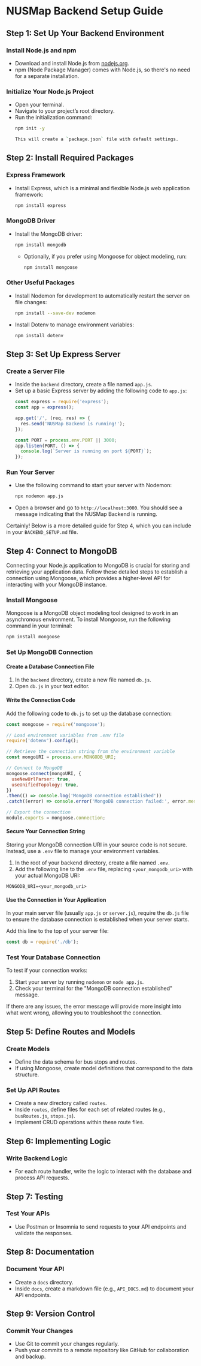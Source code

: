 # NUSMap Backend Setup Guide

## Step 1: Set Up Your Backend Environment

### Install Node.js and npm
- Download and install Node.js from [nodejs.org](https://nodejs.org/).
- npm (Node Package Manager) comes with Node.js, so there's no need for a separate installation.

### Initialize Your Node.js Project
- Open your terminal.
- Navigate to your project’s root directory.
- Run the initialization command:
  ```sh
  npm init -y
  
  This will create a `package.json` file with default settings.

## Step 2: Install Required Packages

### Express Framework
- Install Express, which is a minimal and flexible Node.js web application framework:
  ```sh
  npm install express

### MongoDB Driver
- Install the MongoDB driver:
  ```sh
  npm install mongodb
  ```
  - Optionally, if you prefer using Mongoose for object modeling, run:
    ```sh
    npm install mongoose
    ```

### Other Useful Packages
- Install Nodemon for development to automatically restart the server on file changes:
  ```sh
  npm install --save-dev nodemon
  ```
- Install Dotenv to manage environment variables:
  ```sh
  npm install dotenv
  ```

## Step 3: Set Up Express Server

### Create a Server File
- Inside the `backend` directory, create a file named `app.js`.
- Set up a basic Express server by adding the following code to `app.js`:
  ```javascript
  const express = require('express');
  const app = express();
  
  app.get('/', (req, res) => {
    res.send('NUSMap Backend is running!');
  });
  
  const PORT = process.env.PORT || 3000;
  app.listen(PORT, () => {
    console.log(`Server is running on port ${PORT}`);
  });
  ```

### Run Your Server
- Use the following command to start your server with Nodemon:
  ```sh
  npx nodemon app.js
  ```
- Open a browser and go to `http://localhost:3000`. You should see a message indicating that the NUSMap Backend is running.

Certainly! Below is a more detailed guide for Step 4, which you can include in your `BACKEND_SETUP.md` file.

## Step 4: Connect to MongoDB

Connecting your Node.js application to MongoDB is crucial for storing and retrieving your application data. Follow these detailed steps to establish a connection using Mongoose, which provides a higher-level API for interacting with your MongoDB instance.

### Install Mongoose

Mongoose is a MongoDB object modeling tool designed to work in an asynchronous environment. To install Mongoose, run the following command in your terminal:

```sh
npm install mongoose
```

### Set Up MongoDB Connection

#### Create a Database Connection File

1. In the `backend` directory, create a new file named `db.js`.
2. Open `db.js` in your text editor.

#### Write the Connection Code

Add the following code to `db.js` to set up the database connection:

```javascript
const mongoose = require('mongoose');

// Load environment variables from .env file
require('dotenv').config();

// Retrieve the connection string from the environment variable
const mongoURI = process.env.MONGODB_URI;

// Connect to MongoDB
mongoose.connect(mongoURI, {
  useNewUrlParser: true,
  useUnifiedTopology: true,
})
.then(() => console.log('MongoDB connection established'))
.catch((error) => console.error('MongoDB connection failed:', error.message));

// Export the connection
module.exports = mongoose.connection;
```

#### Secure Your Connection String

Storing your MongoDB connection URI in your source code is not secure. Instead, use a `.env` file to manage your environment variables.

1. In the root of your backend directory, create a file named `.env`.
2. Add the following line to the `.env` file, replacing `<your_mongodb_uri>` with your actual MongoDB URI:

```env
MONGODB_URI=<your_mongodb_uri>
```

#### Use the Connection in Your Application

In your main server file (usually `app.js` or `server.js`), require the `db.js` file to ensure the database connection is established when your server starts.

Add this line to the top of your server file:

```javascript
const db = require('./db');
```

### Test Your Database Connection

To test if your connection works:

1. Start your server by running `nodemon` or `node app.js`.
2. Check your terminal for the "MongoDB connection established" message.

If there are any issues, the error message will provide more insight into what went wrong, allowing you to troubleshoot the connection.


## Step 5: Define Routes and Models

### Create Models
- Define the data schema for bus stops and routes.
- If using Mongoose, create model definitions that correspond to the data structure.

### Set Up API Routes
- Create a new directory called `routes`.
- Inside `routes`, define files for each set of related routes (e.g., `busRoutes.js`, `stops.js`).
- Implement CRUD operations within these route files.

## Step 6: Implementing Logic

### Write Backend Logic
- For each route handler, write the logic to interact with the database and process API requests.

## Step 7: Testing

### Test Your APIs
- Use Postman or Insomnia to send requests to your API endpoints and validate the responses.

## Step 8: Documentation

### Document Your API
- Create a `docs` directory.
- Inside `docs`, create a markdown file (e.g., `API_DOCS.md`) to document your API endpoints.

## Step 9: Version Control

### Commit Your Changes
- Use Git to commit your changes regularly.
- Push your commits to a remote repository like GitHub for collaboration and backup.
